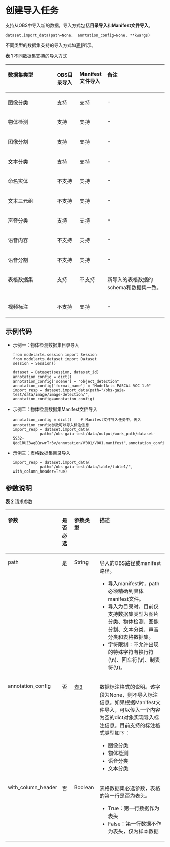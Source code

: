 # 创建导入任务<a name="modelarts_04_0343"></a>

支持从OBS中导入新的数据，导入方式包括**目录导入**和**Manifest文件导入**。

```
dataset.import_data(path=None,  anntation_config=None, **kwargs)
```

不同类型的数据集支持的导入方式如[表1](#table201851721113516)所示。

**表 1**  不同数据集支持的导入方式

<a name="table201851721113516"></a>
<table><thead align="left"><tr id="row1018512117354"><th class="cellrowborder" valign="top" width="30.86%" id="mcps1.2.5.1.1"><p id="p11851021183510"><a name="p11851021183510"></a><a name="p11851021183510"></a>数据集类型</p>
</th>
<th class="cellrowborder" valign="top" width="14.23%" id="mcps1.2.5.1.2"><p id="p7185192119350"><a name="p7185192119350"></a><a name="p7185192119350"></a>OBS目录导入</p>
</th>
<th class="cellrowborder" valign="top" width="17.43%" id="mcps1.2.5.1.3"><p id="p918519216351"><a name="p918519216351"></a><a name="p918519216351"></a>Manifest文件导入</p>
</th>
<th class="cellrowborder" valign="top" width="37.480000000000004%" id="mcps1.2.5.1.4"><p id="p14511635193710"><a name="p14511635193710"></a><a name="p14511635193710"></a>备注</p>
</th>
</tr>
</thead>
<tbody><tr id="row218542163513"><td class="cellrowborder" valign="top" width="30.86%" headers="mcps1.2.5.1.1 "><p id="p1418562110357"><a name="p1418562110357"></a><a name="p1418562110357"></a>图像分类</p>
</td>
<td class="cellrowborder" valign="top" width="14.23%" headers="mcps1.2.5.1.2 "><p id="p13185921103512"><a name="p13185921103512"></a><a name="p13185921103512"></a>支持</p>
</td>
<td class="cellrowborder" valign="top" width="17.43%" headers="mcps1.2.5.1.3 "><p id="p3185132123515"><a name="p3185132123515"></a><a name="p3185132123515"></a>支持</p>
</td>
<td class="cellrowborder" valign="top" width="37.480000000000004%" headers="mcps1.2.5.1.4 "><p id="p16451163516371"><a name="p16451163516371"></a><a name="p16451163516371"></a>-</p>
</td>
</tr>
<tr id="row10185132118350"><td class="cellrowborder" valign="top" width="30.86%" headers="mcps1.2.5.1.1 "><p id="p136511410173619"><a name="p136511410173619"></a><a name="p136511410173619"></a>物体检测</p>
</td>
<td class="cellrowborder" valign="top" width="14.23%" headers="mcps1.2.5.1.2 "><p id="p418562119351"><a name="p418562119351"></a><a name="p418562119351"></a>支持</p>
</td>
<td class="cellrowborder" valign="top" width="17.43%" headers="mcps1.2.5.1.3 "><p id="p1818552111351"><a name="p1818552111351"></a><a name="p1818552111351"></a>支持</p>
</td>
<td class="cellrowborder" valign="top" width="37.480000000000004%" headers="mcps1.2.5.1.4 "><p id="p194512035153711"><a name="p194512035153711"></a><a name="p194512035153711"></a>-</p>
</td>
</tr>
<tr id="row218592143513"><td class="cellrowborder" valign="top" width="30.86%" headers="mcps1.2.5.1.1 "><p id="p195066130369"><a name="p195066130369"></a><a name="p195066130369"></a>图像分割</p>
</td>
<td class="cellrowborder" valign="top" width="14.23%" headers="mcps1.2.5.1.2 "><p id="p1518514212353"><a name="p1518514212353"></a><a name="p1518514212353"></a>支持</p>
</td>
<td class="cellrowborder" valign="top" width="17.43%" headers="mcps1.2.5.1.3 "><p id="p151851621173512"><a name="p151851621173512"></a><a name="p151851621173512"></a>支持</p>
</td>
<td class="cellrowborder" valign="top" width="37.480000000000004%" headers="mcps1.2.5.1.4 "><p id="p1451123510375"><a name="p1451123510375"></a><a name="p1451123510375"></a>-</p>
</td>
</tr>
<tr id="row1718542183515"><td class="cellrowborder" valign="top" width="30.86%" headers="mcps1.2.5.1.1 "><p id="p118582163516"><a name="p118582163516"></a><a name="p118582163516"></a>文本分类</p>
</td>
<td class="cellrowborder" valign="top" width="14.23%" headers="mcps1.2.5.1.2 "><p id="p11185102183511"><a name="p11185102183511"></a><a name="p11185102183511"></a>支持</p>
</td>
<td class="cellrowborder" valign="top" width="17.43%" headers="mcps1.2.5.1.3 "><p id="p1418520212351"><a name="p1418520212351"></a><a name="p1418520212351"></a>支持</p>
</td>
<td class="cellrowborder" valign="top" width="37.480000000000004%" headers="mcps1.2.5.1.4 "><p id="p144511735113713"><a name="p144511735113713"></a><a name="p144511735113713"></a>-</p>
</td>
</tr>
<tr id="row1185921173517"><td class="cellrowborder" valign="top" width="30.86%" headers="mcps1.2.5.1.1 "><p id="p20185421113519"><a name="p20185421113519"></a><a name="p20185421113519"></a>命名实体</p>
</td>
<td class="cellrowborder" valign="top" width="14.23%" headers="mcps1.2.5.1.2 "><p id="p13185421173510"><a name="p13185421173510"></a><a name="p13185421173510"></a>不支持</p>
</td>
<td class="cellrowborder" valign="top" width="17.43%" headers="mcps1.2.5.1.3 "><p id="p618582118351"><a name="p618582118351"></a><a name="p618582118351"></a>支持</p>
</td>
<td class="cellrowborder" valign="top" width="37.480000000000004%" headers="mcps1.2.5.1.4 "><p id="p19451163514377"><a name="p19451163514377"></a><a name="p19451163514377"></a>-</p>
</td>
</tr>
<tr id="row318522173518"><td class="cellrowborder" valign="top" width="30.86%" headers="mcps1.2.5.1.1 "><p id="p1018513214351"><a name="p1018513214351"></a><a name="p1018513214351"></a>文本三元组</p>
</td>
<td class="cellrowborder" valign="top" width="14.23%" headers="mcps1.2.5.1.2 "><p id="p61855219357"><a name="p61855219357"></a><a name="p61855219357"></a>不支持</p>
</td>
<td class="cellrowborder" valign="top" width="17.43%" headers="mcps1.2.5.1.3 "><p id="p11185132118356"><a name="p11185132118356"></a><a name="p11185132118356"></a>支持</p>
</td>
<td class="cellrowborder" valign="top" width="37.480000000000004%" headers="mcps1.2.5.1.4 "><p id="p1445114356379"><a name="p1445114356379"></a><a name="p1445114356379"></a>-</p>
</td>
</tr>
<tr id="row13185202173519"><td class="cellrowborder" valign="top" width="30.86%" headers="mcps1.2.5.1.1 "><p id="p618517215356"><a name="p618517215356"></a><a name="p618517215356"></a>声音分类</p>
</td>
<td class="cellrowborder" valign="top" width="14.23%" headers="mcps1.2.5.1.2 "><p id="p111851121183518"><a name="p111851121183518"></a><a name="p111851121183518"></a>支持</p>
</td>
<td class="cellrowborder" valign="top" width="17.43%" headers="mcps1.2.5.1.3 "><p id="p518502112353"><a name="p518502112353"></a><a name="p518502112353"></a>支持</p>
</td>
<td class="cellrowborder" valign="top" width="37.480000000000004%" headers="mcps1.2.5.1.4 "><p id="p945183516371"><a name="p945183516371"></a><a name="p945183516371"></a>-</p>
</td>
</tr>
<tr id="row1418520214356"><td class="cellrowborder" valign="top" width="30.86%" headers="mcps1.2.5.1.1 "><p id="p1018632115355"><a name="p1018632115355"></a><a name="p1018632115355"></a>语音内容</p>
</td>
<td class="cellrowborder" valign="top" width="14.23%" headers="mcps1.2.5.1.2 "><p id="p718692110351"><a name="p718692110351"></a><a name="p718692110351"></a>不支持</p>
</td>
<td class="cellrowborder" valign="top" width="17.43%" headers="mcps1.2.5.1.3 "><p id="p1118617214357"><a name="p1118617214357"></a><a name="p1118617214357"></a>支持</p>
</td>
<td class="cellrowborder" valign="top" width="37.480000000000004%" headers="mcps1.2.5.1.4 "><p id="p9451103573717"><a name="p9451103573717"></a><a name="p9451103573717"></a>-</p>
</td>
</tr>
<tr id="row11186421153520"><td class="cellrowborder" valign="top" width="30.86%" headers="mcps1.2.5.1.1 "><p id="p191861021163511"><a name="p191861021163511"></a><a name="p191861021163511"></a>语音分割</p>
</td>
<td class="cellrowborder" valign="top" width="14.23%" headers="mcps1.2.5.1.2 "><p id="p8186162120354"><a name="p8186162120354"></a><a name="p8186162120354"></a>不支持</p>
</td>
<td class="cellrowborder" valign="top" width="17.43%" headers="mcps1.2.5.1.3 "><p id="p1218632112351"><a name="p1218632112351"></a><a name="p1218632112351"></a>支持</p>
</td>
<td class="cellrowborder" valign="top" width="37.480000000000004%" headers="mcps1.2.5.1.4 "><p id="p11451835183718"><a name="p11451835183718"></a><a name="p11451835183718"></a>-</p>
</td>
</tr>
<tr id="row151868215356"><td class="cellrowborder" valign="top" width="30.86%" headers="mcps1.2.5.1.1 "><p id="p161863211352"><a name="p161863211352"></a><a name="p161863211352"></a>表格数据集</p>
</td>
<td class="cellrowborder" valign="top" width="14.23%" headers="mcps1.2.5.1.2 "><p id="p218612153518"><a name="p218612153518"></a><a name="p218612153518"></a>支持</p>
</td>
<td class="cellrowborder" valign="top" width="17.43%" headers="mcps1.2.5.1.3 "><p id="p10186521153511"><a name="p10186521153511"></a><a name="p10186521153511"></a>不支持</p>
</td>
<td class="cellrowborder" valign="top" width="37.480000000000004%" headers="mcps1.2.5.1.4 "><p id="p148414541385"><a name="p148414541385"></a><a name="p148414541385"></a>新导入的表格数据的schema和数据集一致。</p>
</td>
</tr>
<tr id="row31314863715"><td class="cellrowborder" valign="top" width="30.86%" headers="mcps1.2.5.1.1 "><p id="p51319843718"><a name="p51319843718"></a><a name="p51319843718"></a>视频标注</p>
</td>
<td class="cellrowborder" valign="top" width="14.23%" headers="mcps1.2.5.1.2 "><p id="p151311588374"><a name="p151311588374"></a><a name="p151311588374"></a>不支持</p>
</td>
<td class="cellrowborder" valign="top" width="17.43%" headers="mcps1.2.5.1.3 "><p id="p91314883711"><a name="p91314883711"></a><a name="p91314883711"></a>支持</p>
</td>
<td class="cellrowborder" valign="top" width="37.480000000000004%" headers="mcps1.2.5.1.4 "><p id="p144519358379"><a name="p144519358379"></a><a name="p144519358379"></a>-</p>
</td>
</tr>
</tbody>
</table>

## 示例代码<a name="section121527312171"></a>

-   示例一：物体检测数据集目录导入

    ```
    from modelarts.session import Session
    from modelarts.dataset import Dataset
    session = Session()
    
    dataset = Dataset(session, dataset_id)
    annotation_config = dict()
    annotation_config['scene'] = "object_detection"
    annotation_config['format_name'] = "ModelArts PASCAL VOC 1.0"
    import_resp = dataset.import_data(path="/obs-gaia-test/data/image/image-detection/", annotation_config=annotation_config)
    ```

-   示例二：物体检测数据集Manifest文件导入

    ```
    annotation_config = dict()    # Manifest文件导入任务中，传入annotation_config参数可以导入标注信息
    import_resp = dataset.import_data(
                path="/obs-gaia-test/data/output/work_path/dataset-5932-Qdd1RUZ3wqBQrwrTr3v/annotation/V001/V001.manifest",annotation_config=annotation_config)
    ```

-   示例三：表格数据集目录导入

    ```
    import_resp = dataset.import_data(
                path="/obs-gaia-test/data/table/table1/", with_column_header=True)
    ```


## 参数说明<a name="section13122358103916"></a>

**表 2**  请求参数

<a name="table18141202316211"></a>
<table><thead align="left"><tr id="row81411123152116"><th class="cellrowborder" valign="top" width="20.72%" id="mcps1.2.5.1.1"><p id="p1414212319214"><a name="p1414212319214"></a><a name="p1414212319214"></a>参数</p>
</th>
<th class="cellrowborder" valign="top" width="8.52%" id="mcps1.2.5.1.2"><p id="p514215232212"><a name="p514215232212"></a><a name="p514215232212"></a>是否必选</p>
</th>
<th class="cellrowborder" valign="top" width="16.04%" id="mcps1.2.5.1.3"><p id="p21421723182116"><a name="p21421723182116"></a><a name="p21421723182116"></a>参数类型</p>
</th>
<th class="cellrowborder" valign="top" width="54.72%" id="mcps1.2.5.1.4"><p id="p141429230216"><a name="p141429230216"></a><a name="p141429230216"></a>描述</p>
</th>
</tr>
</thead>
<tbody><tr id="row1714220233215"><td class="cellrowborder" valign="top" width="20.72%" headers="mcps1.2.5.1.1 "><p id="p1950042202116"><a name="p1950042202116"></a><a name="p1950042202116"></a>path</p>
</td>
<td class="cellrowborder" valign="top" width="8.52%" headers="mcps1.2.5.1.2 "><p id="p25012423214"><a name="p25012423214"></a><a name="p25012423214"></a>是</p>
</td>
<td class="cellrowborder" valign="top" width="16.04%" headers="mcps1.2.5.1.3 "><p id="p1649144210217"><a name="p1649144210217"></a><a name="p1649144210217"></a>String</p>
</td>
<td class="cellrowborder" valign="top" width="54.72%" headers="mcps1.2.5.1.4 "><p id="p16397434428"><a name="p16397434428"></a><a name="p16397434428"></a>导入的OBS路径或manifest路径。</p>
<a name="ul84803454488"></a><a name="ul84803454488"></a><ul id="ul84803454488"><li>导入manifest时，path必须精确到具体manifest文件。</li><li>导入为目录时，目前仅支持数据集类型为图片分类、物体检测、图像分割、文本分类、声音分类和表格数据集。</li><li>字符限制：不允许出现的特殊字符有换行符(\n)、回车符(\r)、制表符(\t)。</li></ul>
</td>
</tr>
<tr id="row782262616546"><td class="cellrowborder" valign="top" width="20.72%" headers="mcps1.2.5.1.1 "><p id="p1382232612541"><a name="p1382232612541"></a><a name="p1382232612541"></a>annotation_config</p>
</td>
<td class="cellrowborder" valign="top" width="8.52%" headers="mcps1.2.5.1.2 "><p id="p15822142614548"><a name="p15822142614548"></a><a name="p15822142614548"></a>否</p>
</td>
<td class="cellrowborder" valign="top" width="16.04%" headers="mcps1.2.5.1.3 "><p id="p58221626145417"><a name="p58221626145417"></a><a name="p58221626145417"></a><a href="创建数据集.md#table19627150143010">表3</a></p>
</td>
<td class="cellrowborder" valign="top" width="54.72%" headers="mcps1.2.5.1.4 "><p id="p9822926155416"><a name="p9822926155416"></a><a name="p9822926155416"></a>数据标注格式的说明。该字段为None，则不导入标注信息。如果根据Manifest文件导入，可以传入一个内容为空的dict对象实现导入标注信息。目前支持的标注格式类型如下：</p>
<a name="ul168595404554"></a><a name="ul168595404554"></a><ul id="ul168595404554"><li>图像分类</li><li>物体检测</li><li>语音分类</li><li>文本分类</li></ul>
</td>
</tr>
<tr id="row16142923172114"><td class="cellrowborder" valign="top" width="20.72%" headers="mcps1.2.5.1.1 "><p id="p074419413220"><a name="p074419413220"></a><a name="p074419413220"></a>with_column_header</p>
</td>
<td class="cellrowborder" valign="top" width="8.52%" headers="mcps1.2.5.1.2 "><p id="p157421412213"><a name="p157421412213"></a><a name="p157421412213"></a>否</p>
</td>
<td class="cellrowborder" valign="top" width="16.04%" headers="mcps1.2.5.1.3 "><p id="p1074144192213"><a name="p1074144192213"></a><a name="p1074144192213"></a>Boolean</p>
</td>
<td class="cellrowborder" valign="top" width="54.72%" headers="mcps1.2.5.1.4 "><p id="p1465174211306"><a name="p1465174211306"></a><a name="p1465174211306"></a>表格数据集必选参数，表格的第一行是否为表头。</p>
<a name="ul113916472252"></a><a name="ul113916472252"></a><ul id="ul113916472252"><li>True：第一行数据作为表头</li><li>False：第一行数据不作为表头，仅为样本数据</li></ul>
</td>
</tr>
</tbody>
</table>

